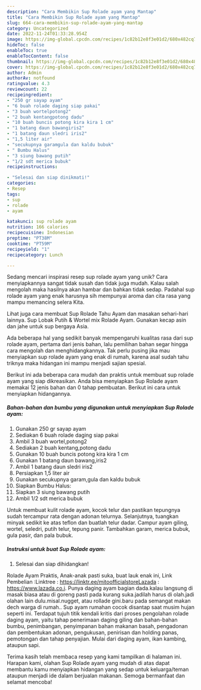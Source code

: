 ```yaml
---
description: "Cara Membikin Sup Rolade ayam yang Mantap"
title: "Cara Membikin Sup Rolade ayam yang Mantap"
slug: 664-cara-membikin-sup-rolade-ayam-yang-mantap
category: Uncategorized
date: 2022-11-24T01:33:28.954Z
image: https://img-global.cpcdn.com/recipes/1c82b12e8f3e01d2/680x482cq70/sup-rolade-ayam-foto-resep-utama.jpg
hideToc: false
enableToc: true
enableTocContent: false
thumbnail: https://img-global.cpcdn.com/recipes/1c82b12e8f3e01d2/680x482cq70/sup-rolade-ayam-foto-resep-utama.jpg
cover: https://img-global.cpcdn.com/recipes/1c82b12e8f3e01d2/680x482cq70/sup-rolade-ayam-foto-resep-utama.jpg
author: Admin
authorAv: notfound
ratingvalue: 4.3
reviewcount: 22
recipeingredient:
- "250 gr sayap ayam"
- "6 buah rolade daging siap pakai"
- "3 buah wortelpotong2"
- "2 buah kentangpotong dadu"
- "10 buah buncis potong kira kira 1 cm"
- "1 batang daun bawangiris2"
- "1 batang daun sledri iris2"
- "1,5 liter air"
- "secukupnya garamgula dan kaldu bubuk"
- " Bumbu Halus"
- "3 siung bawang putih"
- "1/2 sdt merica bubuk"
recipeinstructions:

- "Selesai dan siap dinikmati!"
categories:
- Resep
tags:
- sup
- rolade
- ayam

katakunci: sup rolade ayam 
nutrition: 166 calories
recipecuisine: Indonesian
preptime: "PT38M"
cooktime: "PT59M"
recipeyield: "1"
recipecategory: Lunch

---
```





Sedang mencari inspirasi resep sup rolade ayam yang unik? Cara menyiapkannya sangat tidak susah dan tidak juga mudah. Kalau salah mengolah maka hasilnya akan hambar dan bahkan tidak sedap. Padahal sup rolade ayam yang enak harusnya sih mempunyai aroma dan cita rasa yang mampu memancing selera Kita.





Lihat juga cara membuat Sup Rolade Tahu Ayam dan masakan sehari-hari lainnya. Sup Lobak Putih &amp; Wortel mix Rolade Ayam. Gunakan kecap asin dan jahe untuk sup bergaya Asia.

Ada beberapa hal yang sedikit banyak mempengaruhi kualitas rasa dari sup rolade ayam, pertama dari jenis bahan, lalu pemilihan bahan segar hingga cara mengolah dan menghidangkannya. Tak perlu pusing jika mau menyiapkan sup rolade ayam yang enak di rumah, karena asal sudah tahu triknya maka hidangan ini mampu menjadi sajian spesial.






Berikut ini ada beberapa cara mudah dan praktis untuk membuat sup rolade ayam yang siap dikreasikan. Anda bisa menyiapkan Sup Rolade ayam memakai 12 jenis bahan dan 0 tahap pembuatan. Berikut ini cara untuk menyiapkan hidangannya.

<!--inarticleads1-->

##### Bahan-bahan dan bumbu yang digunakan untuk menyiapkan Sup Rolade ayam:

1. Gunakan 250 gr sayap ayam
1. Sediakan 6 buah rolade daging siap pakai
1. Ambil 3 buah wortel,potong2
1. Sediakan 2 buah kentang,potong dadu
1. Gunakan 10 buah buncis potong kira kira 1 cm
1. Gunakan 1 batang daun bawang,iris2
1. Ambil 1 batang daun sledri iris2
1. Persiapkan 1,5 liter air
1. Gunakan secukupnya garam,gula dan kaldu bubuk
1. Siapkan  Bumbu Halus:
1. Siapkan 3 siung bawang putih
1. Ambil 1/2 sdt merica bubuk


Untuk membuat kulit rolade ayam, kocok telur dan pastikan tepungnya sudah tercampur rata dengan adonan telurnya. Selanjutnya, tuangkan minyak sedikit ke atas teflon dan buatlah telur dadar. Campur ayam giling, wortel, seledri, putih telur, tepung panir. Tambahkan garam, merica bubuk, gula pasir, dan pala bubuk. 

<!--inarticleads2-->

##### Instruksi untuk buat Sup Rolade ayam:


1. Selesai dan siap dihidangkan!

Rolade Ayam Praktis, Anak-anak pasti suka, buat lauk enak ini, Link Pembelian :Linktree : https://linktr.ee/mitoofficialstoreLazada : https://www.lazada.co.i. Punya daging ayam bagian dada.kalau langsung di masak biasa atau di goreng pasti pada kurang suka.jadilah harus di olah.jadi olahan lain dulu.misal.nugget, atau rollade gini.baru pada semangat makan dech warga di rumah.. Sup ayam rumahan cocok disantap saat musim hujan seperti ini. Terdapat tujuh titik kendali kritis dari proses pengolahan rolade daging ayam, yaitu tahap penerimaan daging giling dan bahan-bahan bumbu, penimbangan, penyimpanan bahan makanan basah, pengadonan dan pembentukan adonan, pengukusan, penirisan dan holding panas, pemotongan dan tahap penyajian. Mulai dari daging ayam, ikan kambing, ataupun sapi. 

Terima kasih telah membaca resep yang kami tampilkan di halaman ini. Harapan kami, olahan Sup Rolade ayam yang mudah di atas dapat membantu kamu menyiapkan hidangan yang sedap untuk keluarga/teman ataupun menjadi ide dalam berjualan makanan. Semoga bermanfaat dan selamat mencoba!
